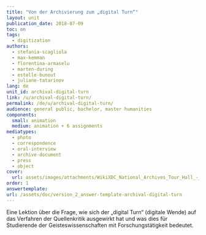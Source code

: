 ```yaml
---
title: "Von der Archivierung zum „digital Turn“"
layout: unit
publication_date: 2018-07-09
toc: on
tags:
  - digitization
authors: 
  - stefania-scagliola
  - max-kemman
  - florentina-armaselu
  - marten-during
  - estelle-bunout
  - juliane-tatarinov
lang: de
unit_id: archival-digital-turn
link: /u/archival-digital-turn/
permalink: /de/u/archival-digital-turn/
audience: general public, bachelor, master humanities
components:
  small: animation
  medium: animation + 6 assignments
mediatypes: 
  - photo
  - correspondence
  - oral-interview
  - archive-document
  - press
  - object
cover:
  url: assets/images/attachments/WikiXDC_National_Archives_Tour_Hall_-_Stierch.jpg
order: 1
answertemplate:
url: /assets/doc/version_2_answer-template-archival-digital-turn
---
```


Eine Lektion über die Frage, wie sich der „digital Turn“ (digitale Wende) auf das Verfahren der Quellenkritik ausgewirkt hat und was dies für Studierende der Geisteswissenschaften mit Forschungstätigkeit bedeutet.

<!-- more -->
